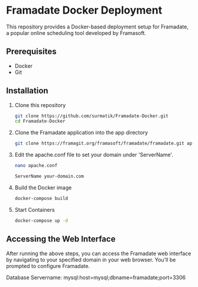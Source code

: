 # Framadate Docker Deployment

This repository provides a Docker-based deployment setup for Framadate, a popular online scheduling tool developed by Framasoft.

## Prerequisites

- Docker
- Git

## Installation

1. Clone this repository

   ```bash
   git clone https://github.com/surmatik/Framadate-Docker.git
   cd Framadate-Docker
   ```
2. Clone the Framadate application into the app directory
   ```bash
   git clone https://framagit.org/framasoft/framadate/framadate.git app
   ```
3. Edit the apache.conf file to set your domain under 'ServerName'.
   ```bash
   nano apache.conf

   ServerName your-domain.com
   ```
4. Build the Docker image
   ```bash
   docker-compose build
   ```
5. Start Containers
   ```bash
   docker-compose up -d
   ```

## Accessing the Web Interface
After running the above steps, you can access the Framadate web interface by navigating to your specified domain in your web browser. You'll be prompted to configure Framadate.

Database Servername: mysql:host=mysql;dbname=framadate;port=3306
